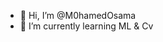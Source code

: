 - 👋 Hi, I’m @M0hamedOsama
- 🌱 I’m currently learning ML & Cv

<!---
M0hamedOsama/M0hamedOsama is a ✨ special ✨ repository because its `README.md` (this file) appears on your GitHub profile.
You can click the Preview link to take a look at your changes.
--->
